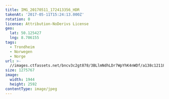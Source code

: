 ```yaml
---
title: IMG_20170511_172413356_HDR
takenAt: '2017-05-11T15:24:13.000Z'
rotation: 0
license: Attribution-NoDerivs License
geo:
  lat: 50.125427
  lng: 8.706155
tags:
  - Trondheim
  - Norwegen
  - Norge
url: >-
  //images.ctfassets.net/bncv3c2gt878/3BLlmNdhLDr7WpYhK4nWDf/a138c1211883bd6bb2012f99176faf81/img_20170511_172413356_hdr_33840873593_o
size: 1275767
image:
  width: 1944
  height: 2592
contentType: image/jpeg
---
```


